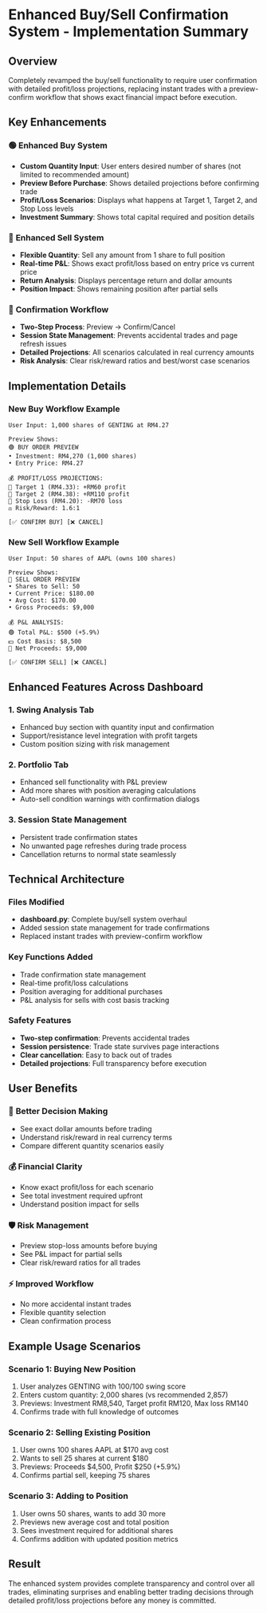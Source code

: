 # Enhanced Buy/Sell Confirmation System - Implementation Summary

## Overview
Completely revamped the buy/sell functionality to require user confirmation with detailed profit/loss projections, replacing instant trades with a preview-confirm workflow that shows exact financial impact before execution.

## Key Enhancements

### 🟢 **Enhanced Buy System**
- **Custom Quantity Input**: User enters desired number of shares (not limited to recommended amount)
- **Preview Before Purchase**: Shows detailed projections before confirming trade
- **Profit/Loss Scenarios**: Displays what happens at Target 1, Target 2, and Stop Loss levels
- **Investment Summary**: Shows total capital required and position details

### 🔴 **Enhanced Sell System**
- **Flexible Quantity**: Sell any amount from 1 share to full position
- **Real-time P&L**: Shows exact profit/loss based on entry price vs current price
- **Return Analysis**: Displays percentage return and dollar amounts
- **Position Impact**: Shows remaining position after partial sells

### 💱 **Confirmation Workflow**
- **Two-Step Process**: Preview → Confirm/Cancel
- **Session State Management**: Prevents accidental trades and page refresh issues
- **Detailed Projections**: All scenarios calculated in real currency amounts
- **Risk Analysis**: Clear risk/reward ratios and best/worst case scenarios

## Implementation Details

### New Buy Workflow Example
```
User Input: 1,000 shares of GENTING at RM4.27

Preview Shows:
🟢 BUY ORDER PREVIEW
• Investment: RM4,270 (1,000 shares)
• Entry Price: RM4.27

💰 PROFIT/LOSS PROJECTIONS:
🎯 Target 1 (RM4.33): +RM60 profit
🚀 Target 2 (RM4.38): +RM110 profit  
🛑 Stop Loss (RM4.20): -RM70 loss
⚖️ Risk/Reward: 1.6:1

[✅ CONFIRM BUY] [❌ CANCEL]
```

### New Sell Workflow Example
```
User Input: 50 shares of AAPL (owns 100 shares)

Preview Shows:
🔴 SELL ORDER PREVIEW
• Shares to Sell: 50
• Current Price: $180.00
• Avg Cost: $170.00
• Gross Proceeds: $9,000

💰 P&L ANALYSIS:
🟢 Total P&L: $500 (+5.9%)
💵 Cost Basis: $8,500
💸 Net Proceeds: $9,000

[✅ CONFIRM SELL] [❌ CANCEL]
```

## Enhanced Features Across Dashboard

### 1. **Swing Analysis Tab**
- Enhanced buy section with quantity input and confirmation
- Support/resistance level integration with profit targets
- Custom position sizing with risk management

### 2. **Portfolio Tab** 
- Enhanced sell functionality with P&L preview
- Add more shares with position averaging calculations
- Auto-sell condition warnings with confirmation dialogs

### 3. **Session State Management**
- Persistent trade confirmation states
- No unwanted page refreshes during trade process
- Cancellation returns to normal state seamlessly

## Technical Architecture

### Files Modified
- **dashboard.py**: Complete buy/sell system overhaul
- Added session state management for trade confirmations
- Replaced instant trades with preview-confirm workflow

### Key Functions Added
- Trade confirmation state management
- Real-time profit/loss calculations
- Position averaging for additional purchases
- P&L analysis for sells with cost basis tracking

### Safety Features
- **Two-step confirmation**: Prevents accidental trades
- **Session persistence**: Trade state survives page interactions
- **Clear cancellation**: Easy to back out of trades
- **Detailed projections**: Full transparency before execution

## User Benefits

### 🎯 **Better Decision Making**
- See exact dollar amounts before trading
- Understand risk/reward in real currency terms
- Compare different quantity scenarios easily

### 💰 **Financial Clarity**
- Know exact profit/loss for each scenario
- See total investment required upfront
- Understand position impact for sells

### 🛡️ **Risk Management**
- Preview stop-loss amounts before buying
- See P&L impact for partial sells
- Clear risk/reward ratios for all trades

### ⚡ **Improved Workflow**
- No more accidental instant trades
- Flexible quantity selection
- Clean confirmation process

## Example Usage Scenarios

### Scenario 1: Buying New Position
1. User analyzes GENTING with 100/100 swing score
2. Enters custom quantity: 2,000 shares (vs recommended 2,857)
3. Previews: Investment RM8,540, Target profit RM120, Max loss RM140
4. Confirms trade with full knowledge of outcomes

### Scenario 2: Selling Existing Position  
1. User owns 100 shares AAPL at $170 avg cost
2. Wants to sell 25 shares at current $180
3. Previews: Proceeds $4,500, Profit $250 (+5.9%)
4. Confirms partial sell, keeping 75 shares

### Scenario 3: Adding to Position
1. User owns 50 shares, wants to add 30 more
2. Previews new average cost and total position
3. Sees investment required for additional shares
4. Confirms addition with updated position metrics

## Result
The enhanced system provides complete transparency and control over all trades, eliminating surprises and enabling better trading decisions through detailed profit/loss projections before any money is committed.
